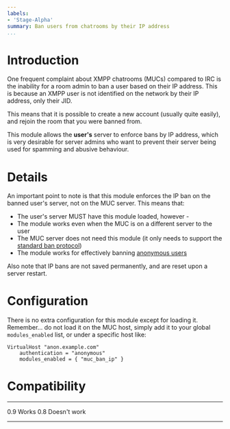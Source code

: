 ```yaml
---
labels:
- 'Stage-Alpha'
summary: Ban users from chatrooms by their IP address
...
```


Introduction
============

One frequent complaint about XMPP chatrooms (MUCs) compared to IRC is
the inability for a room admin to ban a user based on their IP address.
This is because an XMPP user is not identified on the network by their
IP address, only their JID.

This means that it is possible to create a new account (usually quite
easily), and rejoin the room that you were banned from.

This module allows the **user's** server to enforce bans by IP address,
which is very desirable for server admins who want to prevent their
server being used for spamming and abusive behaviour.

Details
=======

An important point to note is that this module enforces the IP ban on
the banned user's server, not on the MUC server. This means that:

-   The user's server MUST have this module loaded, however -
-   The module works even when the MUC is on a different server to the
    user
-   The MUC server does not need this module (it only needs to support
    the [standard ban
    protocol](http://xmpp.org/extensions/xep-0045.html#ban))
-   The module works for effectively banning [anonymous
    users](http://prosody.im/doc/anonymous_logins)

Also note that IP bans are not saved permanently, and are reset upon a
server restart.

Configuration
=============

There is no extra configuration for this module except for loading it.
Remember... do not load it on the MUC host, simply add it to your global
`modules_enabled` list, or under a specific host like:

    VirtualHost "anon.example.com"
        authentication = "anonymous"
        modules_enabled = { "muc_ban_ip" }

Compatibility
=============

  ----- --------------
  0.9   Works
  0.8   Doesn't work
  ----- --------------

